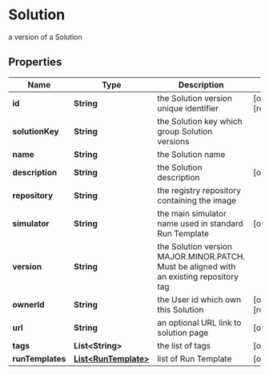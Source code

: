 

# Solution

a version of a Solution

## Properties

Name | Type | Description | Notes
------------ | ------------- | ------------- | -------------
**id** | **String** | the Solution version unique identifier |  [optional] [readonly]
**solutionKey** | **String** | the Solution key which group Solution versions | 
**name** | **String** | the Solution name | 
**description** | **String** | the Solution description |  [optional]
**repository** | **String** | the registry repository containing the image | 
**simulator** | **String** | the main simulator name used in standard Run Template |  [optional]
**version** | **String** | the Solution version MAJOR.MINOR.PATCH. Must be aligned with an existing repository tag | 
**ownerId** | **String** | the User id which own this Solution |  [optional] [readonly]
**url** | **String** | an optional URL link to solution page |  [optional]
**tags** | **List&lt;String&gt;** | the list of tags |  [optional]
**runTemplates** | [**List&lt;RunTemplate&gt;**](RunTemplate.md) | list of Run Template |  [optional]



